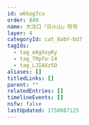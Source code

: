 ```yaml
---
id: w6kog7cu
order: 849
name: 大汶口「日火山」符号
layer: 4
categoryId: cat_8abY-bU7
tagIds:
  - tag_eAgXxyKy
  - tag_TRpfu-I4
  - tag_LJIAXzSO
aliases: []
titledLinks: []
parent: ""
relatedEntries: []
timelineEvents: []
nsfw: false
lastUpdated: 1758087125
---
```


